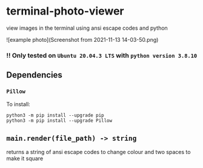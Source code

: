 # terminal-photo-viewer
view images in the terminal using ansi escape codes and python

![example photo](Screenshot from 2021-11-13 14-03-50.png)

### !! Only tested on `Ubuntu 20.04.3 LTS` with `python version 3.8.10`

## Dependencies
### `Pillow`
To install:
```
python3 -m pip install --upgrade pip
python3 -m pip install --upgrade Pillow
```


## `main.render(file_path) -> string`
returns a string of ansi escape codes to change colour and two spaces to make it square
